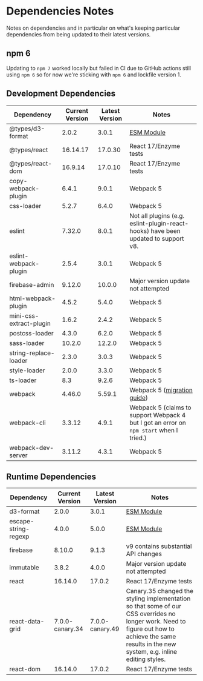 # Dependencies Notes

Notes on dependencies and in particular on what's keeping particular dependencies from being updated to their latest versions.

## npm 6

Updating to `npm 7` worked locally but failed in CI due to GitHub actions still using `npm 6` so for now we're sticking with `npm 6` and lockfile version 1.

## Development Dependencies

|Dependency|Current Version|Latest Version|Notes|
|----------|---------------|--------------|-----|
|@types/d3-format|2.0.2|3.0.1|[ESM Module](https://gist.github.com/sindresorhus/a39789f98801d908bbc7ff3ecc99d99c)|
|@types/react|16.14.17|17.0.30|React 17/Enzyme tests|
|@types/react-dom|16.9.14|17.0.10|React 17/Enzyme tests|
|copy-webpack-plugin|6.4.1|9.0.1|Webpack 5|
|css-loader|5.2.7|6.4.0|Webpack 5|
|eslint|7.32.0|8.0.1|Not all plugins (e.g. eslint-plugin-react-hooks) have been updated to support v8.|
|eslint-webpack-plugin|2.5.4|3.0.1|Webpack 5|
|firebase-admin|9.12.0|10.0.0|Major version update not attempted|
|html-webpack-plugin|4.5.2|5.4.0|Webpack 5|
|mini-css-extract-plugin|1.6.2|2.4.2|Webpack 5|
|postcss-loader|4.3.0|6.2.0|Webpack 5|
|sass-loader|10.2.0|12.2.0|Webpack 5|
|string-replace-loader|2.3.0|3.0.3|Webpack 5|
|style-loader|2.0.0|3.3.0|Webpack 5|
|ts-loader|8.3|9.2.6|Webpack 5|
|webpack|4.46.0|5.59.1|Webpack 5 ([migration guide](https://webpack.js.org/migrate/5/#upgrade-webpack-4-to-the-latest-available-version))|
|webpack-cli|3.3.12|4.9.1|Webpack 5 (claims to support Webpack 4 but I got an error on `npm start` when I tried.)|
|webpack-dev-server|3.11.2|4.3.1|Webpack 5|

## Runtime Dependencies

|Dependency|Current Version|Latest Version|Notes|
|----------|---------------|--------------|-----|
|d3-format|2.0.0|3.0.1|[ESM Module](https://gist.github.com/sindresorhus/a39789f98801d908bbc7ff3ecc99d99c)|
|escape-string-regexp|4.0.0|5.0.0|[ESM Module](https://gist.github.com/sindresorhus/a39789f98801d908bbc7ff3ecc99d99c)|
|firebase|8.10.0|9.1.3|v9 contains substantial API changes|
|immutable|3.8.2|4.0.0|Major version update not attempted|
|react|16.14.0|17.0.2|React 17/Enzyme tests|
|react-data-grid|7.0.0-canary.34|7.0.0-canary.49|Canary.35 changed the styling implementation so that some of our CSS overrides no longer work. Need to figure out how to achieve the same results in the new system, e.g. inline editing styles.|
|react-dom|16.14.0|17.0.2|React 17/Enzyme tests|
